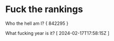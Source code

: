 # Fuck the rankings

Who the hell am I?
{ 842295 }

What fucking year is it?
[ 2024-02-17T17:58:15Z ]
